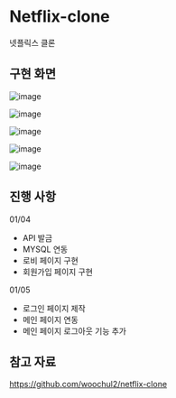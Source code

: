 # Netflix-clone
넷플릭스 클론

## 구현 화면 

![image](https://github.com/hak0622/Netflix-clone/assets/128469147/5fcb31cd-e750-406e-8364-c4248caa9bb1)

![image](https://github.com/hak0622/Netflix-clone/assets/128469147/0557348d-c4eb-4aa8-a294-362e9dd66223)

![image](https://github.com/hak0622/Netflix-clone/assets/128469147/792e8073-4c6d-44da-84ed-8204ef12ae1b)

![image](https://github.com/hak0622/Netflix-clone/assets/128469147/d18615cc-b140-46db-8d0f-465ad730d744)

![image](https://github.com/hak0622/Netflix-clone/assets/128469147/99964042-946c-404d-b381-85af76a66cf8)

## 진행 사항

01/04 
- API 발금
- MYSQL 연동
- 로비 페이지 구현
- 회원가입 페이지 구현

01/05
- 로그인 페이지 제작
- 메인 페이지 연동
- 메인 페이지 로그아웃 기능 추가
  
## 참고 자료
https://github.com/woochul2/netflix-clone
